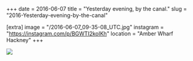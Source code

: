 +++
date = 2016-06-07
title = "Yesterday evening, by the canal."
slug = "2016-Yesterday-evening-by-the-canal"

[extra]
image = "/2016-06-07_09-35-08_UTC.jpg"
instagram = "https://instagram.com/p/BGWTI2koIKh"
location = "Amber Wharf Hackney"
+++

<img src="/2016-06-07_09-35-08_UTC.jpg" />
